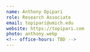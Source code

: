 ```yaml
---
name: Anthony Opipari
role: Research Associate
email: topipari@umich.edu
website: https://topipari.com
photo: anthony.webp
<!-- office-hours: TBD -->
---
```

